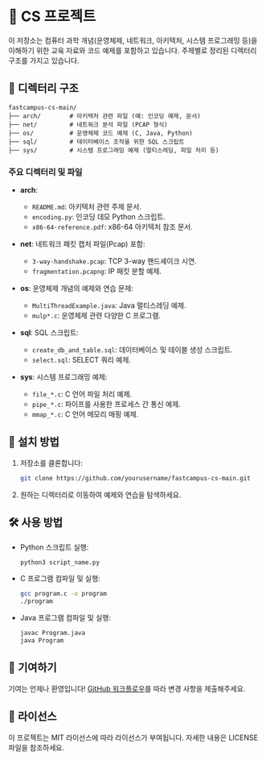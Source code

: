 
# 📘 CS 프로젝트

이 저장소는 컴퓨터 과학 개념(운영체제, 네트워크, 아키텍처, 시스템 프로그래밍 등)을 이해하기 위한 교육 자료와 코드 예제를 포함하고 있습니다. 주제별로 정리된 디렉터리 구조를 가지고 있습니다.

## 📂 디렉터리 구조

```
fastcampus-cs-main/
├── arch/        # 아키텍처 관련 파일 (예: 인코딩 예제, 문서)
├── net/         # 네트워크 분석 파일 (PCAP 형식)
├── os/          # 운영체제 코드 예제 (C, Java, Python)
├── sql/         # 데이터베이스 조작을 위한 SQL 스크립트
├── sys/         # 시스템 프로그래밍 예제 (멀티스레딩, 파일 처리 등)
```

### 주요 디렉터리 및 파일
- **arch**:
  - `README.md`: 아키텍처 관련 주제 문서.
  - `encoding.py`: 인코딩 데모 Python 스크립트.
  - `x86-64-reference.pdf`: x86-64 아키텍처 참조 문서.

- **net**: 네트워크 패킷 캡처 파일(Pcap) 포함:
  - `3-way-handshake.pcap`: TCP 3-way 핸드셰이크 시연.
  - `fragmentation.pcapng`: IP 패킷 분할 예제.

- **os**: 운영체제 개념의 예제와 연습 문제:
  - `MultiThreadExample.java`: Java 멀티스레딩 예제.
  - `mulp*.c`: 운영체제 관련 다양한 C 프로그램.

- **sql**: SQL 스크립트:
  - `create_db_and_table.sql`: 데이터베이스 및 테이블 생성 스크립트.
  - `select.sql`: SELECT 쿼리 예제.

- **sys**: 시스템 프로그래밍 예제:
  - `file_*.c`: C 언어 파일 처리 예제.
  - `pipe_*.c`: 파이프를 사용한 프로세스 간 통신 예제.
  - `mmap_*.c`: C 언어 메모리 매핑 예제.

## 🚀 설치 방법
1. 저장소를 클론합니다:
   ```bash
   git clone https://github.com/yourusername/fastcampus-cs-main.git
   ```
2. 원하는 디렉터리로 이동하여 예제와 연습을 탐색하세요.

## 🛠️ 사용 방법
- Python 스크립트 실행:
  ```bash
  python3 script_name.py
  ```
- C 프로그램 컴파일 및 실행:
  ```bash
  gcc program.c -o program
  ./program
  ```
- Java 프로그램 컴파일 및 실행:
  ```bash
  javac Program.java
  java Program
  ```

## 🤝 기여하기
기여는 언제나 환영입니다! [GitHub 워크플로우](https://guides.github.com/introduction/flow/)를 따라 변경 사항을 제출해주세요.

## 📜 라이선스
이 프로젝트는 MIT 라이선스에 따라 라이선스가 부여됩니다. 자세한 내용은 LICENSE 파일을 참조하세요.
